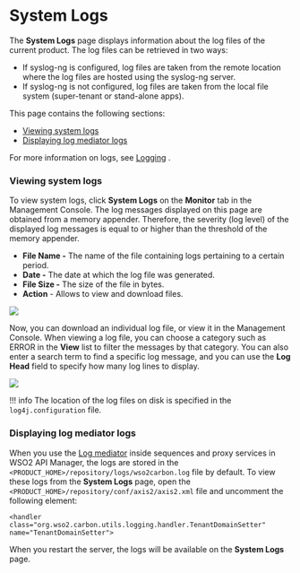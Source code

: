 # System Logs

The **System Logs** page displays information about the log files of the current product. The log files can be retrieved in two ways:

-   If syslog-ng is configured, log files are taken from the remote location where the log files are hosted using the syslog-ng server.
-   If syslog-ng is not configured, log files are taken from the local file system (super-tenant or stand-alone apps).

This page contains the following sections:

-   [Viewing system logs](#SystemLogs-Viewingsystemlogs)
-   [Displaying log mediator logs](#SystemLogs-Displayinglogmediatorlogs)

For more information on logs, see [Logging](_Logging_) .

### Viewing system logs

To view system logs, click **System Logs** on the **Monitor** tab in the Management Console. The log messages displayed on this page are obtained from a memory appender. Therefore, the severity (log level) of the displayed log messages is equal to or higher than the threshold of the memory appender.

-   **File Name -** The name of the file containing logs pertaining to a certain period.
-   **Date -** The date at which the log file was generated.
-   **File Size -** The size of the file in bytes.
-   **Action** - Allows to view and download files.

![](attachments/103333578/103333579.png)

Now, you can download an individual log file, or view it in the Management Console. When viewing a log file, you can choose a category such as ERROR in the **View** list to filter the messages by that category. You can also enter a search term to find a specific log message, and you can use the **Log Head** field to specify how many log lines to display.

![](attachments/103333578/103333580.png)

!!! info
The location of the log files on disk is specified in the `log4j.configuration` file.


### Displaying log mediator logs

When you use the [Log mediator](https://docs.wso2.com/display/ESB490/Log+Mediator) inside sequences and proxy services in WSO2 API Manager, the logs are stored in the `<PRODUCT_HOME>/repository/logs/wso2carbon.log` file by default. To view these logs from the **System Logs** page, open the `<PRODUCT_HOME>/repository/conf/axis2/axis2.xml` file and uncomment the following element:

    <handler class="org.wso2.carbon.utils.logging.handler.TenantDomainSetter" name="TenantDomainSetter"> 

When you restart the server, the logs will be available on the **System Logs** page.
